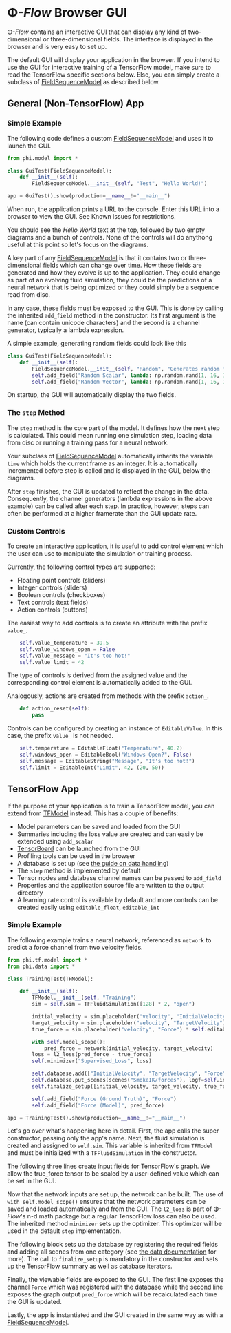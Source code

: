 
# Φ-*Flow* Browser GUI

Φ-*Flow* contains an interactive GUI that can display any kind of two-dimensional or three-dimensional fields. The interface is displayed in the browser and is very easy to set up.

The default GUI will display your application in the browser.
If you intend to use the GUI for interactive training of a TensorFlow model, make sure to read the TensorFlow specific sections below. Else, you can simply create a subclass of [FieldSequenceModel](../phi/model.py) as described below.

## General (Non-TensorFlow) App

### Simple Example

The following code defines a custom [FieldSequenceModel](../phi/model.py) and uses it to launch the GUI.

```python
from phi.model import *

class GuiTest(FieldSequenceModel):
    def __init__(self):
        FieldSequenceModel.__init__(self, "Test", "Hello World!")

app = GuiTest().show(production=__name__!="__main__")
```

When run, the application prints a URL to the console. Enter this URL into a browser to view the GUI. See Known Issues for restrictions.

You should see the _Hello World_ text at the top, followed by two empty diagrams and a bunch of controls. None of the controls will do anythong useful at this point so let's focus on the diagrams.

A key part of any [FieldSequenceModel](../phi/model.py) is that it contains two or three-dimensional fields which can change over time. How these fields are generated and how they evolve is up to the application. They could change as part of an evolving fluid simulation, they could be the predictions of a neural network that is being optimized or they could simply be a sequence read from disc.

In any case, these fields must be exposed to the GUI. This is done by calling the inherited `add_field` method in the constructor. Its first argument is the name (can contain unicode characters) and the second is a channel generator, typically a lambda expression.

A simple example, generating random fields could look like this

```python
class GuiTest(FieldSequenceModel):
    def __init__(self):
        FieldSequenceModel.__init__(self, "Random", "Generates random fields")
        self.add_field("Random Scalar", lambda: np.random.rand(1, 16, 16, 1))
        self.add_field("Random Vector", lambda: np.random.rand(1, 16, 16, 3))
```

On startup, the GUI will automatically display the two fields.

### The `step` Method

The `step` method is the core part of the model. It defines how the next step is calculated. This could mean running one simulation step, loading data from disc or running a training pass for a neural network.

Your subclass of [FieldSequenceModel](../phi/model.py) automatically inherits the variable `time` which holds the current frame as an integer. It is automatically incremented before step is called and is displayed in the GUI, below the diagrams.

After `step` finishes, the GUI is updated to reflect the change in the data. Consequently, the channel generators (lambda expressions in the above example) can be called after each step. In practice, however, steps can often be performed at a higher framerate than the GUI update rate.


### Custom Controls

To create an interactive application, it is useful to add control element which the user can use to manipulate the simulation or training process.

Currently, the following control types are supported:

- Floating point controls (sliders)
- Integer controls (sliders)
- Boolean controls (checkboxes)
- Text controls (text fields)
- Action controls (buttons)

The easiest way to add controls is to create an attribute with the prefix `value_`.

```python
    self.value_temperature = 39.5
    self.value_windows_open = False
    self.value_message = "It's too hot!"
    self.value_limit = 42
```

The type of controls is derived from the assigned value and the corresponding control element is automatically added to the GUI.

Analogously, actions are created from methods with the prefix `action_`.

```python
    def action_reset(self):
        pass
```

Controls can be configured by creating an instance of `EditableValue`. In this case, the prefix `value_` is not needed.

```python
    self.temperature = EditableFloat("Temperature", 40.2)
    self.windows_open = EditableBool("Windows Open?", False)
    self.message = EditableString("Message", "It's too hot!")
    self.limit = EditableInt("Limit", 42, (20, 50))
```


## TensorFlow App

If the purpose of your application is to train a TensorFlow model, you can extend from [TFModel](../phi/tf/model.py) instead. This has a couple of benefits:

- Model parameters can be saved and loaded from the GUI
- Summaries including the loss value are created and can easily be extended using `add_scalar`
- [TensorBoard](https://www.tensorflow.org/guide/summaries_and_tensorboard) can be launched from the GUI
- Profiling tools can be used in the browser
- A database is set up (see [the guide on data handling](data.md))
- The `step` method is implemented by default
- Tensor nodes and database channel names can be passed to `add_field`
- Properties and the application source file are written to the output directory
- A learning rate control is available by default and more controls can be created easily using `editable_float`, `editable_int`

### Simple Example

The following example trains a neural network, referenced as `network` to predict a force channel from two velocity fields.

```python
from phi.tf.model import *
from phi.data import *

class TrainingTest(TFModel):

    def __init__(self):
        TFModel.__init__(self, "Training")
        sim = self.sim = TFFluidSimulation([128] * 2, "open")

        initial_velocity = sim.placeholder("velocity", "InitialVelocity")
        target_velocity = sim.placeholder("velocity", "TargetVelocity")
        true_force = sim.placeholder("velocity", "Force") * self.editable_float("Scale", 1.0)

        with self.model_scope():
            pred_force = network(initial_velocity, target_velocity)
        loss = l2_loss(pred_force - true_force)
        self.minimizer("Supervised_Loss", loss)

        self.database.add(["InitialVelocity", "TargetVelocity", "Force"])
        self.database.put_scenes(scenes("SmokeIK/forces"), logf=self.info)
        self.finalize_setup([initial_velocity, target_velocity, true_force])

        self.add_field("Force (Ground Truth)", "Force")
        self.add_field("Force (Model)", pred_force)

app = TrainingTest().show(production=__name__!="__main__")
```

Let's go over what's happening here in detail.
First, the app calls the super constructor, passing only the app's name.
Next, the fluid simulation is created and assigned to `self.sim`. This variable is inherited from `TFModel` and must be initialized with a `TFFluidSimulation` in the constructor.

The following three lines create input fields for TensorFlow's graph. We allow the true_force tensor to be scaled by a user-defined value which can be set in the GUI.

Now that the network inputs are set up, the network can be built. The use of `with self.model_scope()` ensures that the network parameters can be saved and loaded automatically and from the GUI.
The `l2_loss` is part of Φ-*Flow*'s n-d math package but a regular TensorFlow loss can also be used.
The inherited method `minimizer` sets up the optimizer. This optimizer will be used in the default `step` implementation.

The following block sets up the database by registering the required fields and adding all scenes from one category (see [the data documentation](data.md) for more).
The call to `finalize_setup` is mandatory in the constructor and sets up the TensorFlow summary as well as database iterators.

Finally, the viewable fields are exposed to the GUI. The first line exposes the channel `Force` which was registered with the database while the second line exposes the graph output `pred_force` which will be recalculated each time the GUI is updated.

Lastly, the app is instantiated and the GUI created in the same way as with a [FieldSequenceModel](../phi/model.py).

